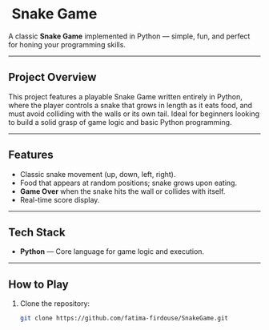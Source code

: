 # ​ Snake Game

A classic **Snake Game** implemented in Python — simple, fun, and perfect for honing your programming skills.

---

##  Project Overview
This project features a playable Snake Game written entirely in Python, where the player controls a snake that grows in length as it eats food, and must avoid colliding with the walls or its own tail. Ideal for beginners looking to build a solid grasp of game logic and basic Python programming.

---

##  Features
- Classic snake movement (up, down, left, right).
- Food that appears at random positions; snake grows upon eating.
- **Game Over** when the snake hits the wall or collides with itself.
- Real-time score display.

---

##  Tech Stack
- **Python** — Core language for game logic and execution.

---

##  How to Play
1. Clone the repository:
   ```bash
   git clone https://github.com/fatima-firdouse/SnakeGame.git
